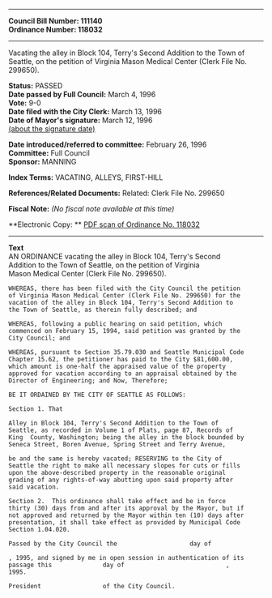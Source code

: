 * * * * *  
  
**Council Bill Number: [](#h0)[](#h2)111140**   
**Ordinance Number: 118032**  
  
* * * * *  
  
Vacating the alley in Block 104, Terry's Second Addition to the Town of Seattle, on the petition of Virginia Mason Medical Center (Clerk File No. 299650).  
  
**Status:** PASSED   
**Date passed by Full Council:** March 4, 1996   
**Vote:** 9-0   
**Date filed with the City Clerk:** March 13, 1996   
**Date of Mayor's signature:** March 12, 1996   
[(about the signature date)](/~public/approvaldate.htm)   
  
  
**Date introduced/referred to committee:** February 26, 1996   
**Committee:** Full Council   
**Sponsor:** MANNING   
  
**Index Terms:** VACATING, ALLEYS, FIRST-HILL  
  
**References/Related Documents:** Related: Clerk File No. 299650  
  
**Fiscal Note:** *(No fiscal note available at this time)*  
  
**Electronic Copy: ** [PDF scan of Ordinance No. 118032](/~archives/Ordinances/Ord_118032.pdf)  
  
* * * * *  
  
**Text**  
    AN ORDINANCE vacating the alley in Block 104, Terry's Second  
    Addition to the Town of Seattle, on the petition of Virginia  
    Mason Medical Center (Clerk File No. 299650).  
  
    WHEREAS, there has been filed with the City Council the petition  
    of Virginia Mason Medical Center (Clerk File No. 299650) for the  
    vacation of the alley in Block 104, Terry's Second Addition to  
    the Town of Seattle, as therein fully described; and  
  
    WHEREAS, following a public hearing on said petition, which  
    commenced on February 15, 1994, said petition was granted by the  
    City Council; and  
  
    WHEREAS, pursuant to Section 35.79.030 and Seattle Municipal Code  
    Chapter 15.62, the petitioner has paid to the City $81,600.00,  
    which amount is one-half the appraised value of the property  
    approved for vacation according to an appraisal obtained by the  
    Director of Engineering; and Now, Therefore;  
  
    BE IT ORDAINED BY THE CITY OF SEATTLE AS FOLLOWS:  
  
    Section 1. That  
  
    Alley in Block 104, Terry's Second Addition to the Town of  
    Seattle, as recorded in Volume 1 of Plats, page 87, Records of  
    King  County, Washington; being the alley in the block bounded by  
    Seneca Street, Boren Avenue, Spring Street and Terry Avenue,  
  
    be and the same is hereby vacated; RESERVING to the City of  
    Seattle the right to make all necessary slopes for cuts or fills  
    upon the above-described property in the reasonable original  
    grading of any rights-of-way abutting upon said property after  
    said vacation.  
  
    Section 2.  This ordinance shall take effect and be in force  
    thirty (30) days from and after its approval by the Mayor, but if  
    not approved and returned by the Mayor within ten (10) days after  
    presentation, it shall take effect as provided by Municipal Code  
    Section 1.04.020.  
  
    Passed by the City Council the                    day of  
  
    , 1995, and signed by me in open session in authentication of its  
    passage this              day of                            ,  
    1995.  
  
    President                 of the City Council.  
